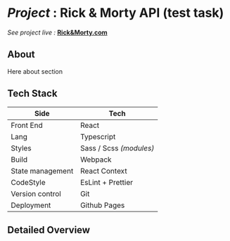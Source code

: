 # _Project_ : Rick & Morty API (test task)

_See project live :_ **[Rick&Morty.com]()**

## About

Here about section

## Tech Stack

| Side             | Tech                    |
| ---------------- | ----------------------- |
| Front End        | React                   |
| Lang             | Typescript              |
| Styles           | Sass / Scss _(modules)_ |
| Build            | Webpack                 |
| State management | React Context           |
| CodeStyle        | EsLint + Prettier       |
| Version control  | Git                     |
| Deployment       | Github Pages            |

## Detailed Overview
